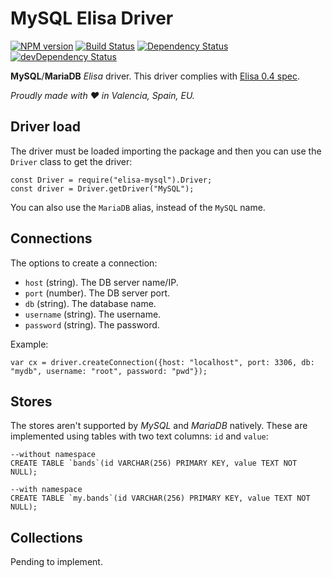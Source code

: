 # MySQL Elisa Driver

[![NPM version](http://img.shields.io/npm/v/elisa-mysql.svg)](https://www.npmjs.org/package/elisa-mysql)
[![Build Status](https://travis-ci.org/elisajs/elisa-mysql.svg?branch=master)](https://travis-ci.org/elisajs/elisa-mysql)
[![Dependency Status](https://david-dm.org/elisajs/elisa-mysql.svg)](https://david-dm.org/elisajs/elisa-mysql)
[![devDependency Status](https://david-dm.org/elisajs/elisa-mysql/dev-status.svg)](https://david-dm.org/elisajs/elisa-mysql#info=devDependencies)

**MySQL**/**MariaDB** *Elisa* driver.
This driver complies with [Elisa 0.4 spec](https://github.com/elisajs/elisa).

*Proudly made with ♥ in Valencia, Spain, EU.*

## Driver load

The driver must be loaded importing the package and then you can use the `Driver` class
to get the driver:

```
const Driver = require("elisa-mysql").Driver;
const driver = Driver.getDriver("MySQL");
```

You can also use the `MariaDB` alias, instead of the `MySQL` name.

## Connections

The options to create a connection:

- `host` (string). The DB server name/IP.
- `port` (number). The DB server port.
- `db` (string). The database name.
- `username` (string). The username.
- `password` (string). The password.

Example:

```
var cx = driver.createConnection({host: "localhost", port: 3306, db: "mydb", username: "root", password: "pwd"});
```

## Stores

The stores aren't supported by *MySQL* and *MariaDB* natively. These are implemented
using tables with two text columns: `id` and `value`:

```
--without namespace
CREATE TABLE `bands`(id VARCHAR(256) PRIMARY KEY, value TEXT NOT NULL);

--with namespace
CREATE TABLE `my.bands`(id VARCHAR(256) PRIMARY KEY, value TEXT NOT NULL);
```

## Collections

Pending to implement.
